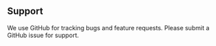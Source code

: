 ## Support

We use GitHub for tracking bugs and feature requests.
Please submit a GitHub issue for support.
